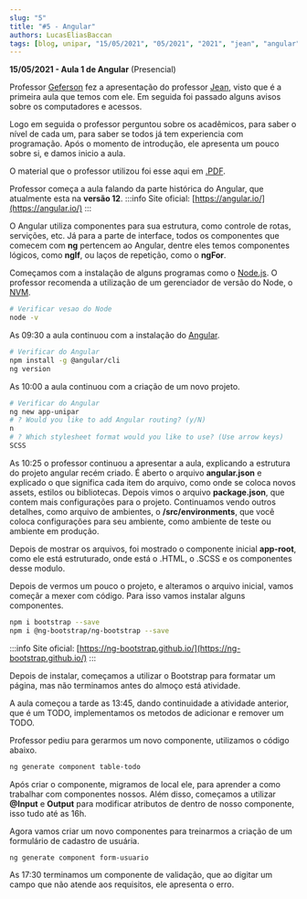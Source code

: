 ```yaml
---
slug: "5"
title: "#5 - Angular"
authors: LucasEliasBaccan
tags: [blog, unipar, "15/05/2021", "05/2021", "2021", "jean", "angular", "presencial"]
---
```


**15/05/2021 - Aula 1 de Angular** (Presencial)

Professor [Geferson](/professores/geferson) fez a apresentação do professor [Jean](/professores/jean), visto que é a primeira aula que temos com ele. Em seguida foi passado alguns avisos sobre os computadores e acessos.

Logo em seguida o professor perguntou sobre os acadêmicos, para saber o nível de cada um, para saber se todos já tem experiencia com programação. Após o momento de introdução, ele apresenta um pouco sobre si, e damos inicio a aula.

O material que o professor utilizou foi esse aqui em [.PDF](/docs/aula-5/angular.pdf).

Professor começa a aula falando da parte histórica do Angular, que atualmente esta na **versão 12**. 
:::info
Site oficial: [https://angular.io/](https://angular.io/)
:::

O Angular utiliza componentes para sua estrutura, como controle de rotas, servições, etc. Já para a parte de interface, todos os componentes que comecem com **ng** pertencem ao Angular, dentre eles temos componentes lógicos, como **ngIf**, ou laços de repetição, como o **ngFor**.

Começamos com a instalação de alguns programas como o [Node.js](https://nodejs.org/en/). O professor recomenda a utilização de um gerenciador de versão do Node, o [NVM](https://github.com/nvm-sh/nvm).

```bash
# Verificar vesao do Node
node -v
```

As 09:30 a aula continuou com a instalação do [Angular](https://angular.io/cli).

```bash
# Verificar do Angular
npm install -g @angular/cli
ng version
```

As 10:00 a aula continuou com a criação de um novo projeto.
```bash
# Verificar do Angular
ng new app-unipar
# ? Would you like to add Angular routing? (y/N) 
n
# ? Which stylesheet format would you like to use? (Use arrow keys)
SCSS
```

As 10:25 o professor continuou a apresentar a aula, explicando a estrutura do projeto angular recém criado. É aberto o arquivo **angular.json** e explicado o que significa cada item do arquivo, como onde se coloca novos assets, estilos ou bibliotecas. Depois vimos o arquivo **package.json**, que contem mais configurações para o projeto. Continuamos vendo outros detalhes, como arquivo de ambientes, o **/src/environments**, que você coloca configurações para seu ambiente, como ambiente de teste ou ambiente em produção.

Depois de mostrar os arquivos, foi mostrado o componente inicial **app-root**, como ele está estruturado, onde está o .HTML, o .SCSS e os componentes desse modulo.

Depois de vermos um pouco o projeto, e alteramos o arquivo inicial, vamos começãr a mexer com código. Para isso vamos instalar alguns componentes.
```bash
npm i bootstrap --save
npm i @ng-bootstrap/ng-bootstrap --save
```
:::info
Site oficial: [https://ng-bootstrap.github.io/](https://ng-bootstrap.github.io/)
:::

Depois de instalar, começamos a utilizar o Bootstrap para formatar um página, mas não terminamos antes do almoço está atividade.

A aula começou a tarde as 13:45, dando continuidade a atividade anterior, que é um TODO, implementamos os metodos de adicionar e remover um TODO.

Professor pediu para gerarmos um novo componente, utilizamos o código abaixo.
```bash
ng generate component table-todo
```

Após criar o componente, migramos de local ele, para aprender a como trabalhar com componentes nossos. Além disso, começamos a utilizar **@Input** e **Output** para modificar atributos de dentro de nosso componente, isso tudo até as 16h.

Agora vamos criar um novo componentes para treinarmos a criação de um formulário de cadastro de usuária.
```bash
ng generate component form-usuario
```

As 17:30 terminamos um componente de validação, que ao digitar um campo que não atende aos requisitos, ele apresenta o erro.